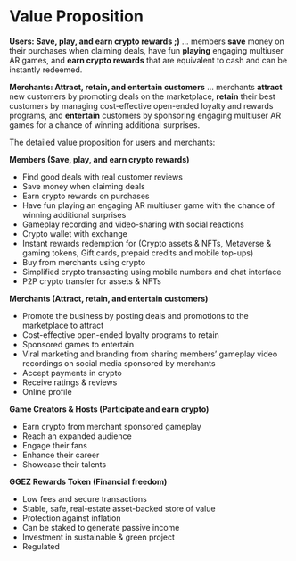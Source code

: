 # Value Proposition

**Users: Save, play, and earn crypto rewards ;)** … members **save** money on their purchases when claiming deals, have fun **playing** engaging multiuser AR games, and **earn crypto rewards** that are equivalent to cash and can be instantly redeemed.

**Merchants: Attract, retain, and entertain customers** … merchants **attract** new customers by promoting deals on the marketplace, **retain** their best customers by managing cost-effective open-ended loyalty and rewards programs, and **entertain** customers by sponsoring engaging multiuser AR games for a chance of winning additional surprises.

The detailed value proposition for users and merchants:

**Members (Save, play, and earn crypto rewards)**

* Find good deals with real customer reviews
* Save money when claiming deals
* Earn crypto rewards on purchases
* Have fun playing an engaging AR multiuser game with the chance of winning additional surprises
* Gameplay recording and video-sharing with social reactions
* Crypto wallet with exchange
* Instant rewards redemption for (Crypto assets & NFTs, Metaverse & gaming tokens, Gift cards, prepaid credits and mobile top-ups)
* Buy from merchants using crypto
* Simplified crypto transacting using mobile numbers and chat interface&#x20;
* P2P crypto transfer for assets & NFTs

**Merchants (Attract, retain, and entertain customers)**

* Promote the business by posting deals and promotions to the marketplace to attract
* Cost-effective open-ended loyalty programs to retain
* Sponsored games to entertain
* Viral marketing and branding from sharing members’ gameplay video recordings on social media sponsored by merchants
* Accept payments in crypto
* Receive ratings & reviews
* Online profile

**Game Creators & Hosts (Participate and earn crypto)**

* Earn crypto from merchant sponsored gameplay
* Reach an expanded audience
* Engage their fans
* Enhance their career
* Showcase their talents

**GGEZ Rewards Token (Financial freedom)**

* Low fees and secure transactions
* Stable, safe, real-estate asset-backed store of value
* Protection against inflation
* Can be staked to generate passive income
* Investment in sustainable & green project
* Regulated
